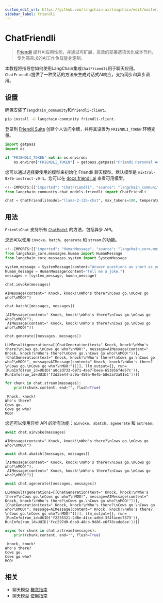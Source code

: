 ```yaml
---
custom_edit_url: https://github.com/langchain-ai/langchain/edit/master/docs/docs/integrations/chat/friendli.ipynb
sidebar_label: Friendli
---
```

# ChatFriendli

> [Friendli](https://friendli.ai/) 提升AI应用性能，并通过可扩展、高效的部署选项优化成本节约，专为高需求的AI工作负载量身定制。

本教程将指导您如何使用LangChain集成`ChatFriendli`用于聊天应用。`ChatFriendli`提供了一种灵活的方法来生成对话式AI响应，支持同步和异步调用。

## 设置

确保安装了`langchain_community`和`friendli-client`。

```sh
pip install -U langchain-comminity friendli-client.
```

登录到 [Friendli Suite](https://suite.friendli.ai/) 创建个人访问令牌，并将其设置为 `FRIENDLI_TOKEN` 环境变量。


```python
import getpass
import os

if "FRIENDLI_TOKEN" not in os.environ:
    os.environ["FRIENDLI_TOKEN"] = getpass.getpass("Friendi Personal Access Token: ")
```

您可以通过选择要使用的模型来初始化 Friendli 聊天模型。默认模型是 `mixtral-8x7b-instruct-v0-1`。您可以在 [docs.friendli.ai](https://docs.periflow.ai/guides/serverless_endpoints/pricing#text-generation-models) 查看可用模型。


```python
<!--IMPORTS:[{"imported": "ChatFriendli", "source": "langchain_community.chat_models.friendli", "docs": "https://python.langchain.com/api_reference/community/chat_models/langchain_community.chat_models.friendli.ChatFriendli.html", "title": "ChatFriendli"}]-->
from langchain_community.chat_models.friendli import ChatFriendli

chat = ChatFriendli(model="llama-2-13b-chat", max_tokens=100, temperature=0)
```

## 用法

`FrienliChat` 支持所有 [`ChatModel`](/docs/how_to#chat-models) 的方法，包括异步 API。

您还可以使用 `invoke`、`batch`、`generate` 和 `stream` 的功能。


```python
<!--IMPORTS:[{"imported": "HumanMessage", "source": "langchain_core.messages.human", "docs": "https://python.langchain.com/api_reference/core/messages/langchain_core.messages.human.HumanMessage.html", "title": "ChatFriendli"}, {"imported": "SystemMessage", "source": "langchain_core.messages.system", "docs": "https://python.langchain.com/api_reference/core/messages/langchain_core.messages.system.SystemMessage.html", "title": "ChatFriendli"}]-->
from langchain_core.messages.human import HumanMessage
from langchain_core.messages.system import SystemMessage

system_message = SystemMessage(content="Answer questions as short as you can.")
human_message = HumanMessage(content="Tell me a joke.")
messages = [system_message, human_message]

chat.invoke(messages)
```



```output
AIMessage(content=" Knock, knock!\nWho's there?\nCows go.\nCows go who?\nMOO!")
```



```python
chat.batch([messages, messages])
```



```output
[AIMessage(content=" Knock, knock!\nWho's there?\nCows go.\nCows go who?\nMOO!"),
 AIMessage(content=" Knock, knock!\nWho's there?\nCows go.\nCows go who?\nMOO!")]
```



```python
chat.generate([messages, messages])
```



```output
LLMResult(generations=[[ChatGeneration(text=" Knock, knock!\nWho's there?\nCows go.\nCows go who?\nMOO!", message=AIMessage(content=" Knock, knock!\nWho's there?\nCows go.\nCows go who?\nMOO!"))], [ChatGeneration(text=" Knock, knock!\nWho's there?\nCows go.\nCows go who?\nMOO!", message=AIMessage(content=" Knock, knock!\nWho's there?\nCows go.\nCows go who?\nMOO!"))]], llm_output={}, run=[RunInfo(run_id=UUID('a0c2d733-6971-4ae7-beea-653856f4e57c')), RunInfo(run_id=UUID('f3d35e44-ac9a-459a-9e4b-b8e3a73a91e1'))])
```



```python
for chunk in chat.stream(messages):
    print(chunk.content, end="", flush=True)
```
```output
 Knock, knock!
Who's there?
Cows go.
Cows go who?
MOO!
```
您还可以使用异步 API 的所有功能：`ainvoke`、`abatch`、`agenerate` 和 `astream`。


```python
await chat.ainvoke(messages)
```



```output
AIMessage(content=" Knock, knock!\nWho's there?\nCows go.\nCows go who?\nMOO!")
```



```python
await chat.abatch([messages, messages])
```



```output
[AIMessage(content=" Knock, knock!\nWho's there?\nCows go.\nCows go who?\nMOO!"),
 AIMessage(content=" Knock, knock!\nWho's there?\nCows go.\nCows go who?\nMOO!")]
```



```python
await chat.agenerate([messages, messages])
```



```output
LLMResult(generations=[[ChatGeneration(text=" Knock, knock!\nWho's there?\nCows go.\nCows go who?\nMOO!", message=AIMessage(content=" Knock, knock!\nWho's there?\nCows go.\nCows go who?\nMOO!"))], [ChatGeneration(text=" Knock, knock!\nWho's there?\nCows go.\nCows go who?\nMOO!", message=AIMessage(content=" Knock, knock!\nWho's there?\nCows go.\nCows go who?\nMOO!"))]], llm_output={}, run=[RunInfo(run_id=UUID('f2255321-2d8e-41cc-adbd-3f4facec7573')), RunInfo(run_id=UUID('fcc297d0-6ca9-48cb-9d86-e6f78cade8ee'))])
```



```python
async for chunk in chat.astream(messages):
    print(chunk.content, end="", flush=True)
```
```output
 Knock, knock!
Who's there?
Cows go.
Cows go who?
MOO!
```

## 相关

- 聊天模型 [概念指南](/docs/concepts/#chat-models)
- 聊天模型 [使用指南](/docs/how_to/#chat-models)
